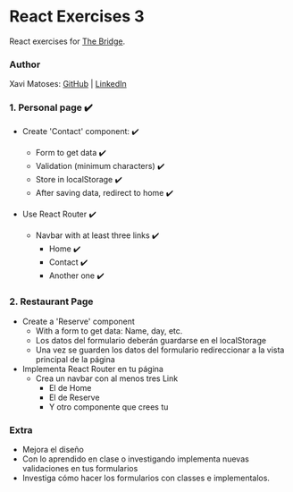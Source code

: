# React Exercises 3

React exercises for [The Bridge](https://thebridge.tech).

### Author

Xavi Matoses: [GitHub](@xavi-mat) | [LinkedIn](https://www.linkedin.com/in/xavier-matoses/)


### 1. Personal page ✔️
* Create 'Contact' component: ✔️
    * Form to get data ✔️
    * Validation (minimum characters) ✔️
    * Store in localStorage ✔️
    * After saving data, redirect to home ✔️


* Use React Router ✔️
    * Navbar with at least three links ✔️
        * Home ✔️
        * Contact ✔️
        * Another one ✔️

### 2. Restaurant Page
* Create a 'Reserve' component
    * With a form to get data: Name, day, etc.
    * Los datos del formulario deberán guardarse en el localStorage
    * Una vez se guarden los datos del formulario redireccionar a la vista principal de la página
* Implementa React Router en tu página
    * Crea un navbar con al menos tres Link
        * El de Home
        * El de Reserve
        * Y otro componente que crees tu

### Extra
* Mejora el diseño
* Con lo aprendido en clase o investigando implementa nuevas validaciones en tus formularios
* Investiga cómo hacer los formularios con classes e implementalos.
